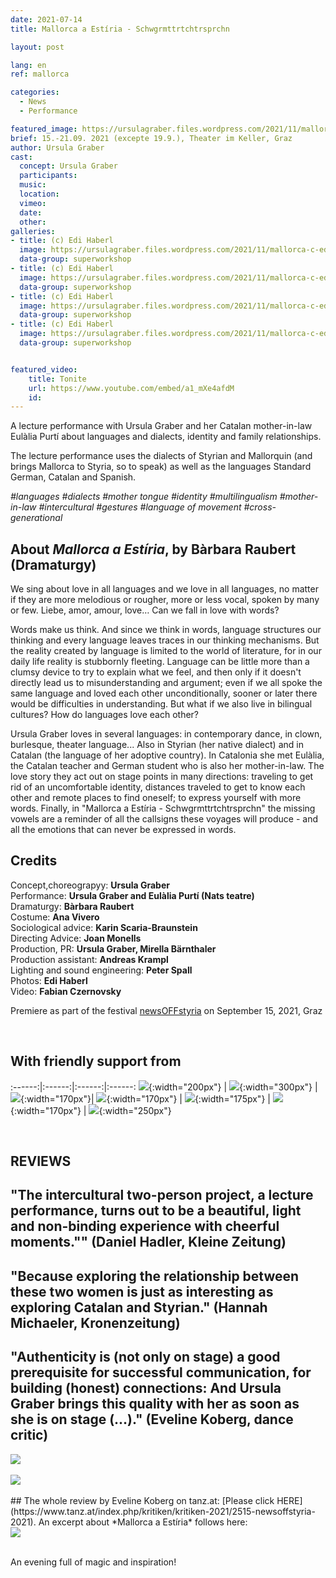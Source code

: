 ```yaml
---
date: 2021-07-14
title: Mallorca a Estíria - Schwgrmttrtchtrsprchn

layout: post

lang: en
ref: mallorca

categories:
  - News
  - Performance

featured_image: https://ursulagraber.files.wordpress.com/2021/11/mallorca-c-edi-haberl_8.jpg?w=500&fit=crop
brief: 15.-21.09. 2021 (excepte 19.9.), Theater im Keller, Graz
author: Ursula Graber
cast:
  concept: Ursula Graber
  participants:
  music:
  location:
  vimeo:
  date:
  other:
galleries:
- title: (c) Edi Haberl
  image: https://ursulagraber.files.wordpress.com/2021/11/mallorca-c-edi-haberl_1.jpg
  data-group: superworkshop
- title: (c) Edi Haberl
  image: https://ursulagraber.files.wordpress.com/2021/11/mallorca-c-edi-haberl_6.jpg?w=1024&fit=crop
  data-group: superworkshop
- title: (c) Edi Haberl
  image: https://ursulagraber.files.wordpress.com/2021/11/mallorca-c-edi-haberl_9.jpg?w=1024&fit=crop
  data-group: superworkshop
- title: (c) Edi Haberl
  image: https://ursulagraber.files.wordpress.com/2021/11/mallorca-c-edi-haberl_11.jpg
  data-group: superworkshop


featured_video:
    title: Tonite
    url: https://www.youtube.com/embed/a1_mXe4afdM
    id:
---
```


A lecture performance with Ursula Graber and her Catalan mother-in-law Eulàlia Purtí about languages and dialects, identity and family relationships.

The lecture performance uses the dialects of Styrian and Mallorquin (and brings Mallorca to Styria, so to speak) as well as the languages Standard German, Catalan and Spanish.


*#languages #dialects #mother tongue #identity #multilingualism #mother-in-law #intercultural #gestures #language of movement #cross-generational*



<!--plop-->

## About *Mallorca a Estíria*, by Bàrbara Raubert (Dramaturgy)



We sing about love in all languages ​​and we love in all languages, no matter if they are more melodious or rougher, more or less vocal, spoken by many or few. Liebe, amor, amour, love… Can we fall in love with words?

Words make us think. And since we think in words, language structures our thinking and every language leaves traces in our thinking mechanisms. But the reality created by language is limited to the world of literature, for in our daily life reality is stubbornly fleeting. Language can be little more than a clumsy device to try to explain what we feel, and then only if it doesn't directly lead us to misunderstanding and argument; even if we all spoke the same language and loved each other unconditionally, sooner or later there would be difficulties in understanding. But what if we also live in bilingual cultures? How do languages ​​love each other?

Ursula Graber loves in several languages: in contemporary dance, in clown, burlesque, theater language... Also in Styrian (her native dialect) and in Catalan (the language of her adoptive country). In Catalonia she met Eulàlia, the Catalan teacher and German student who is also her mother-in-law. The love story they act out on stage points in many directions: traveling to get rid of an uncomfortable identity, distances traveled to get to know each other and remote places to find oneself; to express yourself with more words. Finally, in "Mallorca a Estíria - Schwgrmttrtchtrsprchn" the missing vowels are a reminder of all the callsigns these voyages will produce - and all the emotions that can never be expressed in words.



<!--plop-->


## Credits

Concept,choreograpyy: <b>Ursula Graber</b> <br>
Performance: <b>Ursula Graber and Eulàlia Purtí (Nats teatre)</b> <br>
Dramaturgy: <b>Bàrbara Raubert</b> <br>
Costume:	<b>Ana Vivero</b> <br>
Sociological advice: <b>Karin Scaria-Braunstein</b> <br>
Directing Advice: <b>Joan Monells</b> <br>
Production, PR: <b>Ursula Graber, Mirella Bärnthaler</b> <br>
Production assistant: <b>Andreas Krampl</b> <br>
Lighting and sound engineering: <b>Peter Spall</b> <br>
Photos: <b>Edi Haberl</b> <br>
Video: <b>Fabian Czernovsky</b> <br>


Premiere as part of the festival [newsOFFstyria](https://www.theaterland.at/2021/newsoffstyria-2.21/index.html) on September 15, 2021, Graz

<br>

## With friendly support from

:------:|:------:|:------:|:------:
![]({{site.url}}/images/logograz.png){:width="200px"} | ![]({{site.url}}/images/logolandstmk.png){:width="300px"} | ![]({{site.url}}/images/bildrecht_sw1.png){:width="170px"}| ![]({{site.url}}/images/logodat.png){:width="170px"} | ![]({{site.url}}/images/tiklogo_trans.png){:width="175px"} | ![]({{site.url}}/images/logolaut.png){:width="170px"} | ![]({{site.url}}/images/logo_ccter_sw2.png){:width="250px"}

<br>

## REVIEWS


## "The intercultural two-person project, a lecture performance, turns out to be a beautiful, light and non-binding experience with cheerful moments."" (Daniel Hadler, Kleine Zeitung)


## "Because exploring the relationship between these two women is just as interesting as exploring Catalan and Styrian." (Hannah Michaeler, Kronenzeitung)



## "Authenticity is (not only on stage) a good prerequisite for successful communication, for building (honest) connections: And Ursula Graber brings this quality with her as soon as she is on stage (...)." (Eveline Koberg, dance critic)




<div class="long-center-image">
	<a href="https://ursulagraber.files.wordpress.com/2021/11/kleine-zeitung-17.9.21-edited.png" title="" class="js-smartPhoto" data-caption="" data-id="" data-group="">
		<img src="https://ursulagraber.files.wordpress.com/2021/11/kleine-zeitung-17.9.21-edited.png"/>
	</a>
</div>

<br>

<div class="long-center-image">
	<a href="https://ursulagraber.files.wordpress.com/2021/11/kronenzeitung-17.9.21-edited.png" title="" class="js-smartPhoto" data-caption="" data-id="" data-group="">
		<img src="https://ursulagraber.files.wordpress.com/2021/11/kronenzeitung-17.9.21-edited.png"/>
	</a>
</div>

<br>
## The whole review by Eveline Koberg on tanz.at: [Please click HERE](https://www.tanz.at/index.php/kritiken/kritiken-2021/2515-newsoffstyria-2021). An excerpt about *Mallorca a Estíria* follows here:



<div class="long-center-image">
	<a href="https://ursulagraber.files.wordpress.com/2021/12/mallorca-a-estiria-kritik-tanz.at_.png" title="" class="js-smartPhoto" data-caption="" data-id="" data-group="">
		<img src="https://ursulagraber.files.wordpress.com/2021/12/mallorca-a-estiria-kritik-tanz.at_.png"/>
	</a>
</div>

<br>





<!--plop-->

An evening full of magic and inspiration!<br />

<!--[![Totem](https://i.vimeocdn.com/video/746500438_640.jpg)](https://player.vimeo.com/video/306702195)-->
